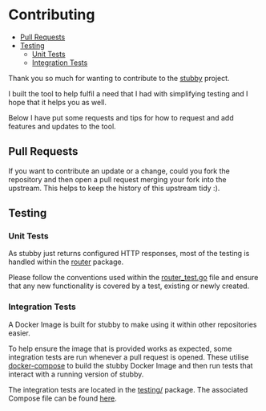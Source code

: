 # Contributing

<!-- vim-markdown-toc GFM -->

- [Pull Requests](#pull-requests)
- [Testing](#testing)
  - [Unit Tests](#unit-tests)
  - [Integration Tests](#integration-tests)

<!-- vim-markdown-toc -->

Thank you so much for wanting to contribute to the [stubby]() project.

I built the tool to help fulfil a need that I had with simplifying
testing and I hope that it helps you as well.

Below I have put some requests and tips for how to request and add features
and updates to the tool.

## Pull Requests

If you want to contribute an update or a change, could you fork the repository
and then open a pull request merging your fork into the upstream. This helps
to keep the history of this upstream tidy :).

## Testing

### Unit Tests

As stubby just returns configured HTTP responses, most of the testing is handled
within the [router](./router) package.

Please follow the conventions used within the [router_test.go](./router/router_test.go)
file and ensure that any new functionality is covered by a test, existing or
newly created.

### Integration Tests

A Docker Image is built for stubby to make using it within other repositories easier.

To help ensure the image that is provided works as expected, some integration tests
are run whenever a pull request is opened. These utilise [docker-compose](https://docs.docker.com/compose)
to build the stubby Docker Image and then run tests that interact with a running
version of stubby.

The integration tests are located in the [testing/](./testing) package. The associated Compose
file can be found [here](docker-compose.test.yml).
